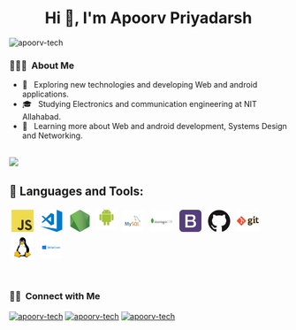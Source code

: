 <h1 align="center">Hi 👋, I'm Apoorv Priyadarsh</h1>
<p align="left"> <img src="https://komarev.com/ghpvc/?username=apoorv-tech&label=Profile%20views&color=0e75b6&style=flat" alt="apoorv-tech" /> </p>

<h3> 👨🏻‍💻 &nbsp;About Me </h3>

- 🤔 &nbsp; Exploring new technologies and developing Web and android applications.
- 🎓 &nbsp; Studying Electronics and communication engineering at NIT Allahabad.
- 🌱 &nbsp; Learning more about Web and android development, Systems Design and Networking.

<br/>

<a href="https://github.com/AVS1508">
  <img height="180em" src="https://github-readme-stats.vercel.app/api?username=apoorv-tech&theme=buefy&show_icons=true" />
</a>

## 🧰 Languages and Tools:
<p align="left">
<img src="https://raw.githubusercontent.com/github/explore/80688e429a7d4ef2fca1e82350fe8e3517d3494d/topics/javascript/javascript.png" alt="Javascript" height="40" style="vertical-align:top; margin:4px">
<img src="https://raw.githubusercontent.com/github/explore/80688e429a7d4ef2fca1e82350fe8e3517d3494d/topics/visual-studio-code/visual-studio-code.png" alt="VS Code" height="40" style="vertical-align:top; margin:4px">
<img src="https://raw.githubusercontent.com/github/explore/80688e429a7d4ef2fca1e82350fe8e3517d3494d/topics/nodejs/nodejs.png" alt="NodeJS" height="40" style="vertical-align:top; margin:4px">
<img src="https://raw.githubusercontent.com/devicons/devicon/master/icons/android/android-original-wordmark.svg" alt="android" width="40" height="40"/>
<img src="https://raw.githubusercontent.com/github/explore/80688e429a7d4ef2fca1e82350fe8e3517d3494d/topics/mysql/mysql.png" alt="MySQL" height="40" style="vertical-align:top; margin:4px">
<img src="https://raw.githubusercontent.com/github/explore/80688e429a7d4ef2fca1e82350fe8e3517d3494d/topics/mongodb/mongodb.png" alt="Mongodb" height="40" style="vertical-align:top; margin:4px">
 <img src="https://raw.githubusercontent.com/github/explore/80688e429a7d4ef2fca1e82350fe8e3517d3494d/topics/bootstrap/bootstrap.png" alt="Bootstrap" height="40" style="vertical-align:top; margin:4px">
<img src="https://raw.githubusercontent.com/github/explore/78df643247d429f6cc873026c0622819ad797942/topics/github/github.png" alt="Github" height="40" style="vertical-align:top; margin:4px">
<img src="https://raw.githubusercontent.com/github/explore/80688e429a7d4ef2fca1e82350fe8e3517d3494d/topics/git/git.png" alt="Git" height="40" style="vertical-align:top; margin:4px">
<img src="https://raw.githubusercontent.com/github/explore/80688e429a7d4ef2fca1e82350fe8e3517d3494d/topics/linux/linux.png" alt="Linux" height="40" style="vertical-align:top; margin:4px" alt="Windows" height="40" style="vertical-align:top; margin:4px">
<img src="https://raw.githubusercontent.com/github/explore/80688e429a7d4ef2fca1e82350fe8e3517d3494d/topics/windows/windows.png" alt="Windows" height="40" style="vertical-align:top; margin:4px">

</p>

<br />


<h3> 🤝🏻 &nbsp;Connect with Me </h3>
<p align="left">
<a href="https://www.linkedin.com/in/apoorv-priyadarsh-3049081b9/" target="blank"><img align="center" src="https://cdn.jsdelivr.net/npm/simple-icons@3.0.1/icons/linkedin.svg" alt="apoorv-tech" height="30" width="40" /></a>
<a href="mailto:apoorvpriyadarsh1729@gmail.com" target="blank"> <img align="center" src="https://cdn.jsdelivr.net/npm/simple-icons@3.0.1/icons/gmail.svg" alt="apoorv-tech" height="30" width="40"></a> 
<a href="https://www.codechef.com/users/code_123_ap" target="blank"><img align="center" src="https://cdn.jsdelivr.net/npm/simple-icons@3.1.0/icons/codechef.svg" alt="apoorv-tech" height="30" width="40" /></a>
</p>
